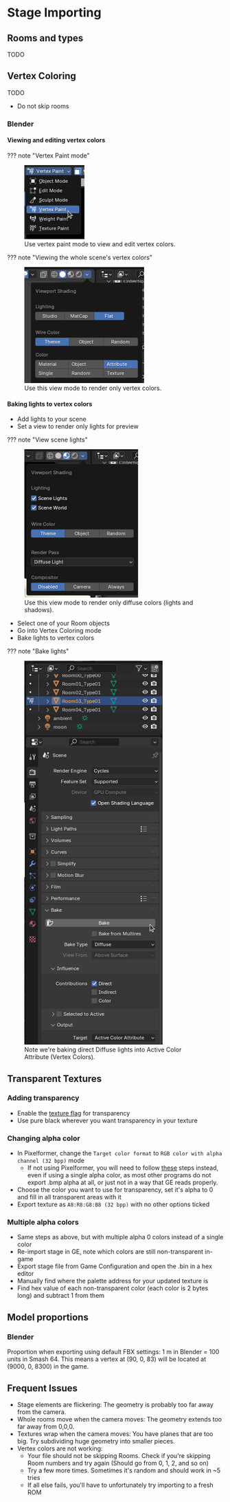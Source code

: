 # Stage Importing

## Rooms and types

TODO

## Vertex Coloring

TODO

- Do not skip rooms

### Blender

#### Viewing and editing vertex colors

??? note "Vertex Paint mode"
    <figure markdown="span">
        ![Image title](vertexcoloring/vertexpaintmode.png)
        <figcaption>Use vertex paint mode to view and edit vertex colors.</figcaption>
    </figure>

??? note "Viewing the whole scene's vertex colors"
    <figure markdown="span">
        ![Image title](vertexcoloring/viewvertcolors.png)
        <figcaption>Use this view mode to render only vertex colors.</figcaption>
    </figure>

#### Baking lights to vertex colors

- Add lights to your scene
- Set a view to render only lights for preview

??? note "View scene lights"
    <figure markdown="span">
    ![Image title](vertexcoloring/viewmode.png)
    <figcaption>Use this view mode to render only diffuse colors (lights and shadows).</figcaption>
    </figure>

- Select one of your Room objects
- Go into Vertex Coloring mode
- Bake lights to vertex colors

??? note "Bake lights"
    <figure markdown="span">
    ![Image title](vertexcoloring/bakelights.png)
    <figcaption>Note we're baking direct Diffuse lights into Active Color Attribute (Vertex Colors).</figcaption>
    </figure>

## Transparent Textures

### Adding transparency
- Enable the [texture flag](../software/blender.md/#texture-flags) for transparency
- Use pure black wherever you want transparency in your texture

### Changing alpha color
- In Pixelformer, change the `Target color format` to `RGB color with alpha channel (32 bpp)` mode
    - If not using Pixelformer, you will need to follow [these](#multiple-alpha-colors) steps instead, even if using a single alpha color, as most other programs do not export .bmp alpha at all, or just not in a way that GE reads properly.
- Choose the color you want to use for transparency, set it's alpha to 0 and fill in all transparent areas with it
- Export texture as `A8:R8:G8:B8 (32 bpp)` with no other options ticked

### Multiple alpha colors
- Same steps as above, but with multiple alpha 0 colors instead of a single color
- Re-import stage in GE, note which colors are still non-transparent in-game
- Export stage file from Game Configuration and open the .bin in a hex editor
- Manually find where the palette address for your updated texture is
- Find hex value of each non-transparent color (each color is 2 bytes long) and subtract 1 from them

## Model proportions

### Blender
Proportion when exporting using default FBX settings: 1 m in Blender = 100 units in Smash 64. This means a vertex at (90, 0, 83) will be located at (9000, 0, 8300) in the game.

## Frequent Issues
- Stage elements are flickering: The geometry is probably too far away from the camera.
- Whole rooms move when the camera moves: The geometry extends too far away from 0,0,0.
- Textures wrap when the camera moves: You have planes that are too big. Try subdividing huge geometry into smaller pieces.
- Vertex colors are not working:
    - Your file should not be skipping Rooms. Check if you're skipping Room numbers and try again (Should go from 0, 1, 2, and so on)
    - Try a few more times. Sometimes it's random and should work in ~5 tries
    - If all else fails, you'll have to unfortunately try importing to a fresh ROM